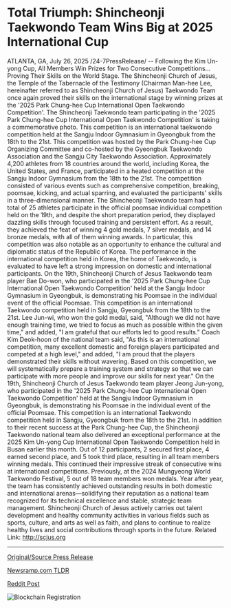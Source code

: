 # Total Triumph: Shincheonji Taekwondo Team Wins Big at 2025 International Cup

ATLANTA, GA, July 26, 2025 /24-7PressRelease/ -- Following the Kim Un-yong Cup, All Members Win Prizes for Two Consecutive Competitions… Proving Their Skills on the World Stage. The Shincheonji Church of Jesus, the Temple of the Tabernacle of the Testimony (Chairman Man-hee Lee, hereinafter referred to as Shincheonji Church of Jesus) Taekwondo Team once again proved their skills on the international stage by winning prizes at the '2025 Park Chung-hee Cup International Open Taekwondo Competition'.  The Shincheonji Taekwondo team participating in the '2025 Park Chung-hee Cup International Open Taekwondo Competition' is taking a commemorative photo. This competition is an international taekwondo competition held at the Sangju Indoor Gymnasium in Gyeongbuk from the 18th to the 21st.  This competition was hosted by the Park Chung-hee Cup Organizing Committee and co-hosted by the Gyeongbuk Taekwondo Association and the Sangju City Taekwondo Association. Approximately 4,200 athletes from 18 countries around the world, including Korea, the United States, and France, participated in a heated competition at the Sangju Indoor Gymnasium from the 18th to the 21st. The competition consisted of various events such as comprehensive competition, breaking, poomsae, kicking, and actual sparring, and evaluated the participants' skills in a three-dimensional manner.  The Shincheonji Taekwondo team had a total of 25 athletes participate in the official poomsae individual competition held on the 19th, and despite the short preparation period, they displayed dazzling skills through focused training and persistent effort. As a result, they achieved the feat of winning 4 gold medals, 7 silver medals, and 14 bronze medals, with all of them winning awards. In particular, this competition was also notable as an opportunity to enhance the cultural and diplomatic status of the Republic of Korea. The performance in the international competition held in Korea, the home of Taekwondo, is evaluated to have left a strong impression on domestic and international participants.  On the 19th, Shincheonji Church of Jesus Taekwondo team player Bae Do-won, who participated in the '2025 Park Chung-hee Cup International Open Taekwondo Competition' held at the Sangju Indoor Gymnasium in Gyeongbuk, is demonstrating his Poomsae in the individual event of the official Poomsae. This competition is an international Taekwondo competition held in Sangju, Gyeongbuk from the 18th to the 21st.  Lee Jun-wi, who won the gold medal, said, "Although we did not have enough training time, we tried to focus as much as possible within the given time," and added, "I am grateful that our efforts led to good results." Coach Kim Deok-hoon of the national team said, "As this is an international competition, many excellent domestic and foreign players participated and competed at a high level," and added, "I am proud that the players demonstrated their skills without wavering. Based on this competition, we will systematically prepare a training system and strategy so that we can participate with more people and improve our skills for next year."  On the 19th, Shincheonji Church of Jesus Taekwondo team player Jeong Jun-yong, who participated in the '2025 Park Chung-hee Cup International Open Taekwondo Competition' held at the Sangju Indoor Gymnasium in Gyeongbuk, is demonstrating his Poomsae in the individual event of the official Poomsae. This competition is an international Taekwondo competition held in Sangju, Gyeongbuk from the 18th to the 21st.  In addition to their recent success at the Park Chung-hee Cup, the Shincheonji Taekwondo national team also delivered an exceptional performance at the 2025 Kim Un-yong Cup International Open Taekwondo Competition held in Busan earlier this month. Out of 12 participants, 2 secured first place, 4 earned second place, and 5 took third place, resulting in all team members winning medals. This continued their impressive streak of consecutive wins at international competitions. Previously, at the 2024 Mungyeong World Taekwondo Festival, 5 out of 18 team members won medals. Year after year, the team has consistently achieved outstanding results in both domestic and international arenas—solidifying their reputation as a national team recognized for its technical excellence and stable, strategic team management.  Shincheonji Church of Jesus actively carries out talent development and healthy community activities in various fields such as sports, culture, and arts as well as faith, and plans to continue to realize healthy lives and social contributions through sports in the future.  Related Link: http://scjus.org 

---

[Original/Source Press Release](https://www.24-7pressrelease.com/press-release/525214/total-triumph-shincheonji-taekwondo-team-wins-big-at-2025-international-cup)
                    

[Newsramp.com TLDR](https://newsramp.com/curated-news/shincheonji-taekwondo-team-dominates-at-international-competition/03cb76dc489bddf0ef1d1a547125a4ea) 

 



[Reddit Post](https://www.reddit.com/r/newsramp/comments/1m9n57l/shincheonji_taekwondo_team_dominates_at/) 



![Blockchain Registration](https://cdn.newsramp.app/24-7PressRelease/qrcode/257/26/milk1ecm.webp)